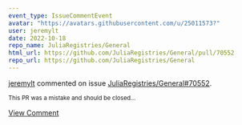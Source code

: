 ```yaml
---
event_type: IssueCommentEvent
avatar: "https://avatars.githubusercontent.com/u/25011573?"
user: jeremylt
date: 2022-10-18
repo_name: JuliaRegistries/General
html_url: https://github.com/JuliaRegistries/General/pull/70552
repo_url: https://github.com/JuliaRegistries/General
---
```


<a href='https://github.com/jeremylt' target='_blank'>jeremylt</a> commented on issue <a href='https://github.com/JuliaRegistries/General/pull/70552' target='_blank'>JuliaRegistries/General#70552</a>.

<small>This PR was a mistake and should be closed...</small>

<a href='https://github.com/JuliaRegistries/General/pull/70552' target='_blank'>View Comment</a>